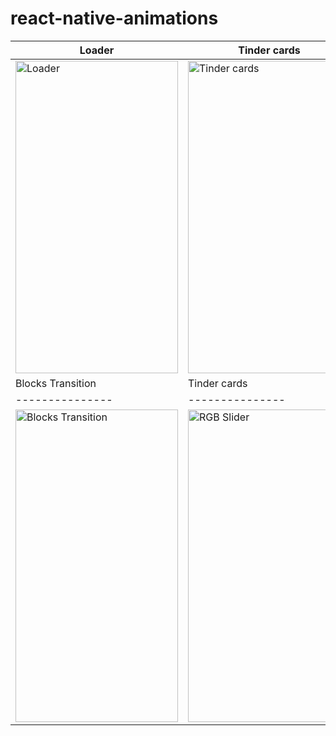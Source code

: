# react-native-animations


| Loader  | Tinder cards | Gesture Handler |
| --------------- | --------------- | --------------- |
| <img src="https://user-images.githubusercontent.com/71637814/216469832-4de5e1be-463c-4d72-81b3-9ca6d1f20f33.gif" alt="Loader" width="260" height="500"/> | <img src="https://user-images.githubusercontent.com/71637814/216473048-b8c7f694-bf38-4dfa-8ea2-bf9ad9ab3ac7.gif" alt="Tinder cards" width="260" height="500"/> | <img src="https://user-images.githubusercontent.com/71637814/216558790-ea137a45-4af8-4188-a2dd-812e986ee143.gif" alt="Gesture Handler" width="260" height="500"/> |
| Blocks Transition  | Tinder cards | Gesture Handler |
| --------------- | --------------- | --------------- |
| <img src="https://user-images.githubusercontent.com/71637814/216814829-1df39dea-e7cb-46a3-83e2-52b2b2c0790c.gif" alt="Blocks Transition" width="260" height="500"/> | <img src="" alt="RGB Slider" width="260" height="500"/> | <img src="" alt="Something" width="260" height="500"/> |

